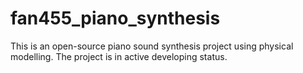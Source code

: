 # fan455_piano_synthesis
This is an open-source piano sound synthesis project using physical modelling. The project is in active developing status.
